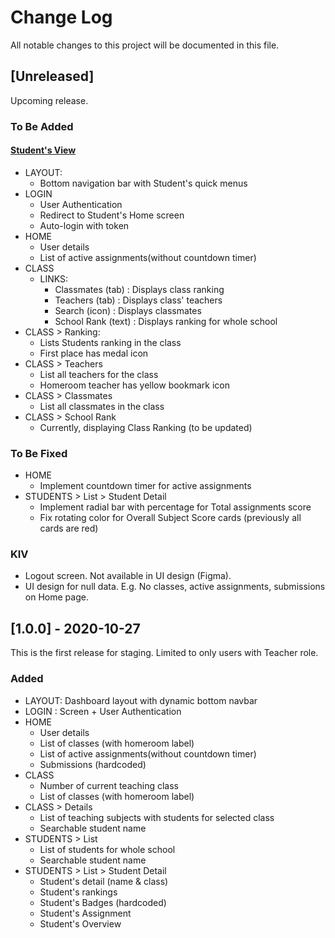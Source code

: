 
# Change Log
All notable changes to this project will be documented in this file.

## [Unreleased]
 
Upcoming release.

### To Be Added
#### <u>Student's View</u>
- LAYOUT: 
    - Bottom navigation bar with Student's quick menus
- LOGIN
    - User Authentication
    - Redirect to Student's Home screen
    - Auto-login with token
- HOME
    - User details
    - List of active assignments(without countdown timer)
- CLASS
    - LINKS: 
        - Classmates (tab) : Displays class ranking
        - Teachers (tab) : Displays class' teachers
        - Search (icon) : Displays classmates
        - School Rank (text) : Displays ranking for whole school
- CLASS > Ranking: 
    - Lists Students ranking in the class
    - First place has medal icon
- CLASS > Teachers
    - List all teachers for the class
    - Homeroom teacher has yellow bookmark icon
- CLASS > Classmates
    - List all classmates in the class
- CLASS > School Rank
    - Currently, displaying Class Ranking (to be updated)
    

### To Be Fixed
- HOME
    - Implement countdown timer for active assignments
- STUDENTS > List > Student Detail
    - Implement radial bar with percentage for Total assignments score
    - Fix rotating color for Overall Subject Score cards (previously all cards are red)

### KIV
- Logout screen. Not available in UI design (Figma).
- UI design for null data. E.g. No classes, active assignments, submissions on Home page.    
    
## [1.0.0] - 2020-10-27
  
This is the first release for staging.
Limited to only users with Teacher role. 

### Added

- LAYOUT: Dashboard layout with dynamic bottom navbar
- LOGIN : Screen + User Authentication
- HOME
    - User details
    - List of classes (with homeroom label)
    - List of active assignments(without countdown timer)
    - Submissions (hardcoded)
- CLASS
    - Number of current teaching class
    - List of classes (with homeroom label)
- CLASS > Details
    - List of teaching subjects with students for selected class
    - Searchable student name
- STUDENTS > List
    - List of students for whole school
    - Searchable student name
- STUDENTS > List > Student Detail
    - Student's detail (name & class)
    - Student's rankings
    - Student's Badges (hardcoded)
    - Student's Assignment
    - Student's Overview
